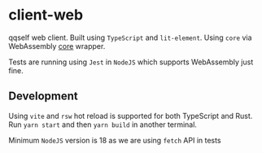 # client-web

qqself web client. Built using `TypeScript` and `lit-element`. Using `core` via WebAssembly [core](core) wrapper.

Tests are running using `Jest` in `NodeJS` which supports WebAssembly just fine.

## Development

Using `vite` and `rsw` hot reload is supported for both TypeScript and Rust. Run `yarn start` and then `yarn build` in another terminal.

Minimum `NodeJS` version is 18 as we are using `fetch` API in tests
